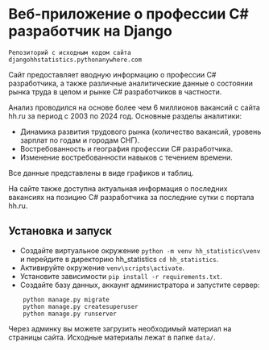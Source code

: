 # Веб-приложение о профессии C# разработчик на Django
```
Репозиторий с исходным кодом сайта djangohhstatistics.pythonanywhere.com
```
Сайт предоставляет вводную информацию о профессии C# разработчика, а также различные аналитические данные о состоянии рынка труда в целом и рынке C# разработчиков в частности.

Анализ проводился на основе более чем 6 миллионов вакансий с сайта hh.ru за период с 2003 по 2024 год.
Основные разделы аналитики:

- Динамика развития трудового рынка (количество вакансий, уровень зарплат по годам и городам СНГ).
- Востребованность и география профессии C# разработчика.
- Изменение востребованности навыков с течением времени.

Все данные представлены в виде графиков и таблиц.

На сайте также доступна актуальная информация о последних вакансиях на позицию C# разработчика за последние сутки с портала hh.ru.

## Установка и запуск

- Создайте виртуальное окружение ```python -m venv hh_statistics\venv``` и перейдите в директорию hh_statistics ```cd hh_statistics```. 
- Активируйте окружение ```venv\scripts\activate```. 
- Установите зависимости ```pip install -r requirements.txt```.
- Создайте базу данных, аккаунт администратора и запустите сервер:
```
    python manage.py migrate
    python manage.py createsuperuser
    python manage.py runserver
```

Через админку вы можете загрузить необходимый материал на страницы сайта. Исходные материалы лежат в папке ```data/```. 
